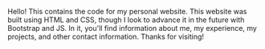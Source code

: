 Hello! This contains the code for my personal website. This website was built using HTML and CSS, though I look to advance it in the future with Bootstrap and JS. In it, you'll find information about me, my experience, my projects, and other contact information. Thanks for visiting!
